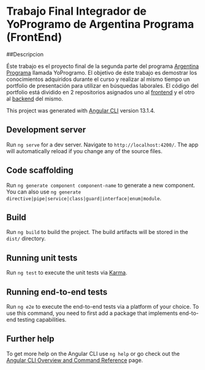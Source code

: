 # Trabajo Final Integrador de YoProgramo de Argentina Programa (FrontEnd)

##Descripcion

Éste trabajo es el proyecto final de la segunda parte del programa [Argentina Programa](https://www.argentina.gob.ar/produccion/argentina-programa/segunda-etapa) llamada YoProgramo. El objetivo de éste trabajo es demostrar los conocimientos adquiridos durante el curso y realizar al mismo tiempo un portfolio de presentación para utilizar en búsquedas laborales. El código del portfolio está dividido en 2 repositorios asignados uno al [frontend](https://github.com/DamianFCejas/TFI-FrontEnd) y el otro al [backend](https://github.com/DamianFCejas/TFI-BackEnd) del mismo.


This project was generated with [Angular CLI](https://github.com/angular/angular-cli) version 13.1.4.

## Development server

Run `ng serve` for a dev server. Navigate to `http://localhost:4200/`. The app will automatically reload if you change any of the source files.

## Code scaffolding

Run `ng generate component component-name` to generate a new component. You can also use `ng generate directive|pipe|service|class|guard|interface|enum|module`.

## Build

Run `ng build` to build the project. The build artifacts will be stored in the `dist/` directory.

## Running unit tests

Run `ng test` to execute the unit tests via [Karma](https://karma-runner.github.io).

## Running end-to-end tests

Run `ng e2e` to execute the end-to-end tests via a platform of your choice. To use this command, you need to first add a package that implements end-to-end testing capabilities.

## Further help

To get more help on the Angular CLI use `ng help` or go check out the [Angular CLI Overview and Command Reference](https://angular.io/cli) page.

